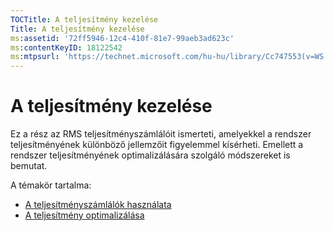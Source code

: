 ```yaml
---
TOCTitle: A teljesítmény kezelése
Title: A teljesítmény kezelése
ms:assetid: '72ff5946-12c4-410f-81e7-99aeb3ad623c'
ms:contentKeyID: 18122542
ms:mtpsurl: 'https://technet.microsoft.com/hu-hu/library/Cc747553(v=WS.10)'
---
```


A teljesítmény kezelése
=======================

Ez a rész az RMS teljesítményszámlálóit ismerteti, amelyekkel a rendszer teljesítményének különböző jellemzőit figyelemmel kísérheti. Emellett a rendszer teljesítményének optimalizálására szolgáló módszereket is bemutat.

A témakör tartalma:

-   [A teljesítményszámlálók használata](https://technet.microsoft.com/096c3b17-c082-46c4-939c-4373af0c9dec)
-   [A teljesítmény optimalizálása](https://technet.microsoft.com/24dc9ca4-652b-41a6-9a99-95fdeca9120b)
